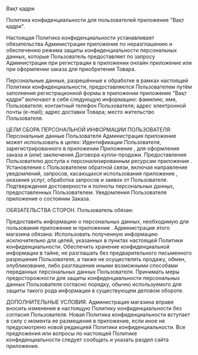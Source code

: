 Вақт қадри

Политика конфиденциальности для пользователей приложение "Вақт қадри".

Настоящая Политика конфиденциальности устанавливает обязательства Администрации приложение по неразглашению и обеспечению
режима защиты конфиденциальности персональных данных, 
которые Пользователь предоставляет по запросу Администрации при регистрации в приложении онлайн приложение или при оформлении заказа для приобретения Товара.

Персональные данные, разрешённые к обработке в рамках настоящей Политики конфиденциальности, предоставляются Пользователем путём заполнения регистрационной формы в приложении приложение "Вақт қадри" включают в себя следующую информацию:
фамилию, имя, Пользователя; контактный телефон Пользователя; адрес электронной почты (e-mail); адрес доставки Товара; место жительство Пользователя.

ЦЕЛИ СБОРА ПЕРСОНАЛЬНОЙ ИНФОРМАЦИИ ПОЛЬЗОВАТЕЛЯ:
Персональные данные Пользователя Администрация приложение может использовать в целях: Идентификации Пользователя, зарегистрированного в приложении Приложение , для оформления заказа и (или) заключения Договора купли-продажи. Предоставления Пользователю доступа к персонализированным ресурсам приложение . Установления с Пользователем обратной связи, включая направление уведомлений, запросов, касающихся использования приложение , оказания услуг, обработка запросов и заявок от Пользователя. Подтверждения достоверности и полноты персональных данных, предоставленных Пользователем. Уведомления Пользователя приложение о состоянии Заказа.

ОБЯЗАТЕЛЬСТВА СТОРОН.
Пользователь обязан:

Предоставить информацию о персональных данных, необходимую для пользования приложение м приложение . Администрация этого магазина обязана: Использовать полученную информацию исключительно для целей, указанных в пунктах настоящей Политики конфиденциальности. Обеспечить хранение конфиденциальной информации в тайне, не разглашать без предварительного письменного разрешения Пользователя, а также не осуществлять продажу, обмен, опубликование, либо разглашение иными возможными способами переданных персональных данных Пользователя. Принимать меры предосторожности для защиты конфиденциальности персональных данных Пользователя согласно порядку, обычно используемого для защиты такого рода информации в существующем деловом обороте.

ДОПОЛНИТЕЛЬНЫЕ УСЛОВИЯ.
Администрация магазина вправе вносить изменения в настоящую Политику конфиденциальности без согласия Пользователя. Новая Политика конфиденциальности вступает в силу с момента ее размещения в приложение, если иное не предусмотрено новой редакцией Политики конфиденциальности. 
Все предложения или вопросы по настоящей Политике конфиденциальности следует сообщать и указать раздел сайта приложение.
